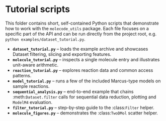 # Tutorial scripts

This folder contains short, self-contained Python scripts that demonstrate how
to work with the `molecode_utils` package. Each file focuses on a specific part
of the API and can be run directly from the project root, e.g.
`python examples/dataset_tutorial.py`.

- **`dataset_tutorial.py`** – loads the example archive and showcases Dataset filtering, slicing and exporting features.
- **`molecule_tutorial.py`** – inspects a single molecule entry and illustrates unit-aware arithmetic.
- **`reaction_tutorial.py`** – explores reaction data and common access patterns.
- **`model_tutorial.py`** – runs a few of the included Marcus-type models on sample reactions.
- **`sequential_analysis.py`** – end-to-end example that chains
  :meth:`Dataset.filter` calls for sequential data reduction,
  plotting and `ModelM4` evaluation.
- **`filter_tutorial.py`** – step-by-step guide to the :class:`Filter` helper.
- **`molecule_figures.py`** – demonstrates the :class:`TwoDMol` scatter helper.
